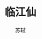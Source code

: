 ---
title: 临江仙
layout: accumulation
content: )夜饮东坡醒复醉，归来仿佛三更。家童鼻息已雷鸣。敲门都不应，倚杖听江声。|)长恨此身非我有，何时忘却营营？夜阑风静縠纹平。小舟从此逝，江海寄余生。
essence: 
    - 长恨此身非我有，|何时忘却营营？
    - 小舟从此逝，|江海寄余生。
author: 苏轼
period: 宋
source: 《临江仙》
tags:
    - 愁绪
    - 宋词
    - 苏轼
---